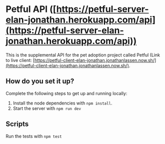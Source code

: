 # Petful API ([https://petful-server-elan-jonathan.herokuapp.com/api](https://petful-server-elan-jonathan.herokuapp.com/api))

This is the supplemental API for the pet adoption project called Petful (Link to live client: [https://petful-client-elan-jonathan.jonathanlassen.now.sh/](https://petful-client-elan-jonathan.jonathanlassen.now.sh/).

## How do you set it up?

Complete the following steps to get up and running locally: 

1. Install the node dependencies with `npm install`.
2. Start the server with `npm run dev`

## Scripts

Run the tests with `npm test`
